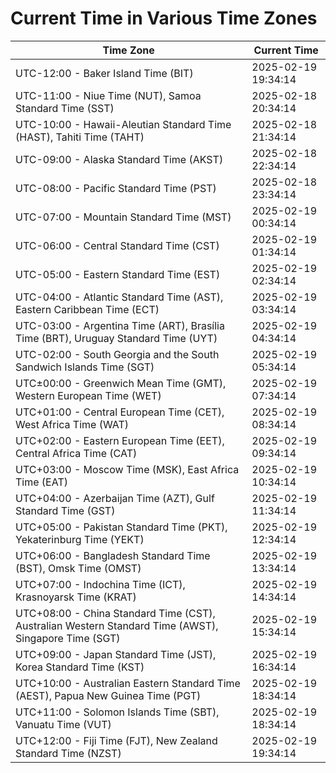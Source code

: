 # Current Time in Various Time Zones

| Time Zone | Current Time |
|-----------|--------------|
| UTC-12:00 - Baker Island Time (BIT) | 2025-02-19 19:34:14 |
| UTC-11:00 - Niue Time (NUT), Samoa Standard Time (SST) | 2025-02-18 20:34:14 |
| UTC-10:00 - Hawaii-Aleutian Standard Time (HAST), Tahiti Time (TAHT) | 2025-02-18 21:34:14 |
| UTC-09:00 - Alaska Standard Time (AKST) | 2025-02-18 22:34:14 |
| UTC-08:00 - Pacific Standard Time (PST) | 2025-02-18 23:34:14 |
| UTC-07:00 - Mountain Standard Time (MST) | 2025-02-19 00:34:14 |
| UTC-06:00 - Central Standard Time (CST) | 2025-02-19 01:34:14 |
| UTC-05:00 - Eastern Standard Time (EST) | 2025-02-19 02:34:14 |
| UTC-04:00 - Atlantic Standard Time (AST), Eastern Caribbean Time (ECT) | 2025-02-19 03:34:14 |
| UTC-03:00 - Argentina Time (ART), Brasília Time (BRT), Uruguay Standard Time (UYT) | 2025-02-19 04:34:14 |
| UTC-02:00 - South Georgia and the South Sandwich Islands Time (SGT) | 2025-02-19 05:34:14 |
| UTC±00:00 - Greenwich Mean Time (GMT), Western European Time (WET) | 2025-02-19 07:34:14 |
| UTC+01:00 - Central European Time (CET), West Africa Time (WAT) | 2025-02-19 08:34:14 |
| UTC+02:00 - Eastern European Time (EET), Central Africa Time (CAT) | 2025-02-19 09:34:14 |
| UTC+03:00 - Moscow Time (MSK), East Africa Time (EAT) | 2025-02-19 10:34:14 |
| UTC+04:00 - Azerbaijan Time (AZT), Gulf Standard Time (GST) | 2025-02-19 11:34:14 |
| UTC+05:00 - Pakistan Standard Time (PKT), Yekaterinburg Time (YEKT) | 2025-02-19 12:34:14 |
| UTC+06:00 - Bangladesh Standard Time (BST), Omsk Time (OMST) | 2025-02-19 13:34:14 |
| UTC+07:00 - Indochina Time (ICT), Krasnoyarsk Time (KRAT) | 2025-02-19 14:34:14 |
| UTC+08:00 - China Standard Time (CST), Australian Western Standard Time (AWST), Singapore Time (SGT) | 2025-02-19 15:34:14 |
| UTC+09:00 - Japan Standard Time (JST), Korea Standard Time (KST) | 2025-02-19 16:34:14 |
| UTC+10:00 - Australian Eastern Standard Time (AEST), Papua New Guinea Time (PGT) | 2025-02-19 18:34:14 |
| UTC+11:00 - Solomon Islands Time (SBT), Vanuatu Time (VUT) | 2025-02-19 18:34:14 |
| UTC+12:00 - Fiji Time (FJT), New Zealand Standard Time (NZST) | 2025-02-19 19:34:14 |

